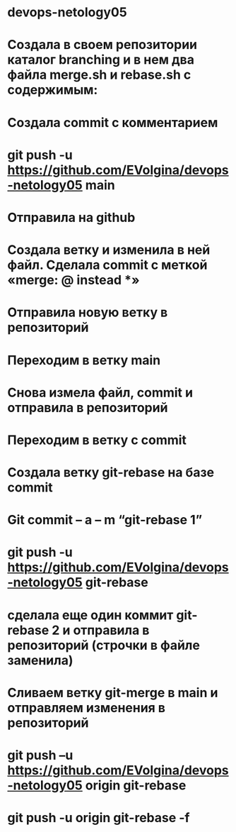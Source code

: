 # devops-netology05
# Создала в своем репозитории каталог branching и в нем два файла merge.sh и rebase.sh с содержимым:
# Создала commit с комментарием
# git push -u https://github.com/EVolgina/devops-netology05 main
# Отправила на github
# Создала ветку и изменила в ней файл. Сделала commit с меткой «merge: @ instead *»
# Отправила новую ветку в репозиторий
# Переходим в ветку main
# Снова измела файл, commit и отправила в репозиторий
# Переходим в ветку с commit
# Создала ветку git-rebase на базе commit
# Git commit – a – m “git-rebase 1”
# git push -u https://github.com/EVolgina/devops-netology05 git-rebase
# сделала еще один коммит git-rebase 2  и отправила в репозиторий (строчки в файле заменила)
# Сливаем ветку git-merge в main и отправляем изменения в репозиторий 
# git push –u  https://github.com/EVolgina/devops-netology05 origin git-rebase
# git push -u origin git-rebase -f 
# 


